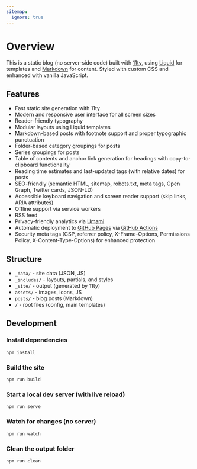 ```yaml
---
sitemap:
  ignore: true
---
```

# Overview

This is a static blog (no server-side code) built with [11ty](https://www.11ty.dev/), using [Liquid](https://liquidjs.com) for templates and [Markdown](https://www.markdownguide.org) for content. Styled with custom CSS and enhanced with vanilla JavaScript.

## Features
- Fast static site generation with 11ty
- Modern and responsive user interface for all screen sizes
- Reader-friendly typography
- Modular layouts using Liquid templates
- Markdown-based posts with footnote support and proper typographic punctuation
- Folder-based category groupings for posts
- Series groupings for posts
- Table of contents and anchor link generation for headings with copy-to-clipboard functionality
- Reading time estimates and last-updated tags (with relative dates) for posts
- SEO-friendly (semantic HTML, sitemap, robots.txt, meta tags, Open Graph, Twitter cards, JSON-LD)
- Accessible keyboard navigation and screen reader support (skip links, ARIA attributes)
- Offline support via service workers
- RSS feed
- Privacy-friendly analytics via [Umami](https://umami.is)
- Automatic deployment to [GitHub Pages](https://pages.github.com) via [GitHub Actions](https://github.com/features/actions)
- Security meta tags (CSP, referrer policy, X-Frame-Options, Permissions Policy, X-Content-Type-Options) for enhanced protection

## Structure
- `_data/` - site data (JSON, JS)
- `_includes/` - layouts, partials, and styles
- `_site/` - output (generated by 11ty)
- `assets/` - images, icons, JS
- `posts/` - blog posts (Markdown)
- `/` - root files (config, main templates)

## Development

### Install dependencies
```
npm install
```

### Build the site

```
npm run build
```

### Start a local dev server (with live reload)

```
npm run serve
```

### Watch for changes (no server)

```
npm run watch
```

### Clean the output folder

```
npm run clean
```
